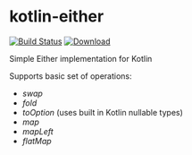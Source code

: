 # kotlin-either

[![Build Status](https://travis-ci.org/paralainer/kotlin-either.svg?branch=master)](https://travis-ci.org/paralainer/kotlin-either)
[![Download](https://api.bintray.com/packages/paralainer/maven/kotlin-either/images/download.svg)](https://bintray.com/paralainer/maven/kotlin-either/_latestVersion)

Simple Either implementation for Kotlin

Supports basic set of operations:
* *swap*
* *fold*
* *toOption* (uses built in Kotlin nullable types)
* *map*
* *mapLeft*
* *flatMap*
